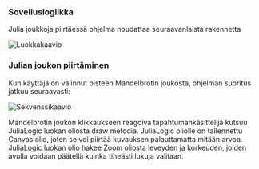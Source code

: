 ### Sovelluslogiikka
Julia joukkoja piirtäessä ohjelma noudattaa seuraavanlaista rakennetta

![Luokkakaavio](https://github.com/oskarTom/ot-harjoitustyo/blob/master/images/Luokkakaavio.png)


### Julian joukon piirtäminen
Kun käyttäjä on valinnut pisteen Mandelbrotin joukosta, ohjelman suoritus jatkuu seuraavasti:

![Sekvenssikaavio](https://github.com/oskarTom/ot-harjoitustyo/blob/master/images/Sekvenssikaavio.png)

Mandelbrotin joukon klikkaukseen reagoiva tapahtumankäsittelijä kutsuu JuliaLogic luokan oliosta draw metodia. JuliaLogic oliolle on tallennettu Canvas olio, joten se voi piirtää kuvauksen palauttamatta mitään arvoa. JuliaLogic luokan olio hakee Zoom oliosta leveyden ja korkeuden, joiden avulla voidaan päätellä kuinka tiheästi lukuja valitaan.
